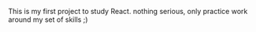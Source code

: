 This is my first project to study React.
nothing serious, only practice work around my set of skills ;)